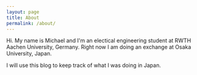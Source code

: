 ```yaml
---
layout: page
title: About
permalink: /about/
---
```


Hi. My name is Michael and I'm an electical engineering student at RWTH Aachen University, Germany.
Right now I am doing an exchange at Osaka University, Japan.

I will use this blog to keep track of what I was doing in Japan.